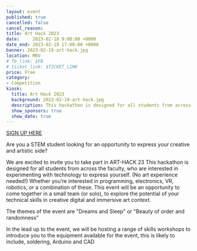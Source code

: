 ```yaml
---
layout: event
published: true
cancelled: false
cancel_reason:
title: Art Hack 2023
date:     2023-02-18 9:00:00 +0000
date_end: 2023-02-19 17:00:00 +0000
banner: 2023-02-18-art-hack.jpg
location: MBV
# fb_link: $FB
# ticket_link: $TICKET_LINK
price: Free
category:
- Competition
kiosk:
  title: Art Hack 2023
  background: 2023-02-18-art-hack.jpg
  description: This hackathon is designed for all students from across the faculty, who are interested in experimenting with technology to express yourself.
  show_sponsors: true
  show_date: true
---
```


[SIGN UP HERE](https://forms.office.com/Pages/ResponsePage.aspx?id=MH_ksn3NTkql2rGM8aQVGz6uZPySWjdAtfXVefDZRGZUQ0JXQTYwSjkwQUQ0QzgyVkVDU1BOR1kwSi4u)

Are you a STEM student looking for an opportunity to express your creative and artistic side?

We are excited to invite you to take part in ART-HACK 23
This hackathon is designed for all students from across the faculty, who are interested in experimenting with technology to express yourself. (No art experience needed!) Whether you’re interested in programming, electronics, VR, robotics, or a combination of these. This event will be an opportunity to come together in a small team (or solo), to explore the potential of your technical skills in creative digital and immersive art context.

The themes of the event are "Dreams and Sleep" or "Beauty of order and randomness"

In the lead up to the event, we will be hosting a range of skills workshops to introduce you to the equipment available for the event, this is likely to include, soldering, Arduino and CAD